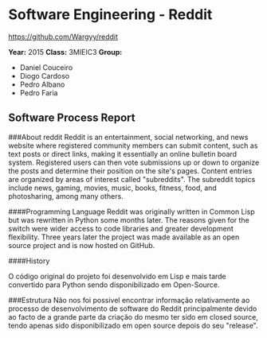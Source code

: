 # Software Engineering - Reddit
https://github.com/Wargyy/reddit

**Year:** 2015 **Class:** 3MIEIC3 
**Group:**
* Daniel Couceiro
* Diogo Cardoso
* Pedro Albano
* Pedro Faria



## Software Process Report


###About reddit
Reddit is an entertainment, social networking, and news website where registered community members can submit content, such as text posts or direct links, making it essentially an online bulletin board system. Registered users can then vote submissions up or down to organize the posts and determine their position on the site's pages. Content entries are organized by areas of interest called "subreddits". The subreddit topics include news, gaming, movies, music, books, fitness, food, and photosharing, among many others.

####Programming Language
Reddit was originally written in Common Lisp but was rewritten in Python some months later.
The reasons given for the switch were wider access to code libraries and greater development flexibility.
Three years later the project was made available as an open source project and is now hosted on GitHub.

####History

O código original do projeto foi desenvolvido em Lisp e mais tarde convertido para Python sendo disponibilizado em Open-Source.


###Estrutura
Não nos foi possivel encontrar informação relativamente ao processo de desenvolvimento de software do Reddit principalmente devido ao facto de a grande parte da criação do mesmo ter sido em closed source, tendo apenas sido disponibilizado em open source depois do seu "release".
